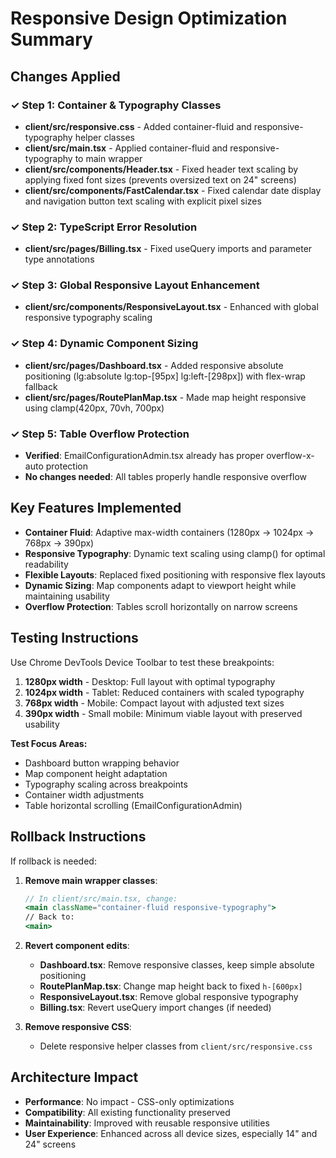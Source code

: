 # Responsive Design Optimization Summary

## Changes Applied

### ✓ Step 1: Container & Typography Classes
- **client/src/responsive.css** - Added container-fluid and responsive-typography helper classes
- **client/src/main.tsx** - Applied container-fluid and responsive-typography to main wrapper
- **client/src/components/Header.tsx** - Fixed header text scaling by applying fixed font sizes (prevents oversized text on 24" screens)
- **client/src/components/FastCalendar.tsx** - Fixed calendar date display and navigation button text scaling with explicit pixel sizes

### ✓ Step 2: TypeScript Error Resolution  
- **client/src/pages/Billing.tsx** - Fixed useQuery imports and parameter type annotations

### ✓ Step 3: Global Responsive Layout Enhancement
- **client/src/components/ResponsiveLayout.tsx** - Enhanced with global responsive typography scaling

### ✓ Step 4: Dynamic Component Sizing
- **client/src/pages/Dashboard.tsx** - Added responsive absolute positioning (lg:absolute lg:top-[95px] lg:left-[298px]) with flex-wrap fallback
- **client/src/pages/RoutePlanMap.tsx** - Made map height responsive using clamp(420px, 70vh, 700px)

### ✓ Step 5: Table Overflow Protection
- **Verified**: EmailConfigurationAdmin.tsx already has proper overflow-x-auto protection
- **No changes needed**: All tables properly handle responsive overflow

## Key Features Implemented

- **Container Fluid**: Adaptive max-width containers (1280px → 1024px → 768px → 390px)
- **Responsive Typography**: Dynamic text scaling using clamp() for optimal readability
- **Flexible Layouts**: Replaced fixed positioning with responsive flex layouts
- **Dynamic Sizing**: Map components adapt to viewport height while maintaining usability
- **Overflow Protection**: Tables scroll horizontally on narrow screens

## Testing Instructions

Use Chrome DevTools Device Toolbar to test these breakpoints:

1. **1280px width** - Desktop: Full layout with optimal typography
2. **1024px width** - Tablet: Reduced containers with scaled typography  
3. **768px width** - Mobile: Compact layout with adjusted text sizes
4. **390px width** - Small mobile: Minimum viable layout with preserved usability

**Test Focus Areas:**
- Dashboard button wrapping behavior
- Map component height adaptation  
- Typography scaling across breakpoints
- Container width adjustments
- Table horizontal scrolling (EmailConfigurationAdmin)

## Rollback Instructions

If rollback is needed:

1. **Remove main wrapper classes**:
   ```jsx
   // In client/src/main.tsx, change:
   <main className="container-fluid responsive-typography">
   // Back to:
   <main>
   ```

2. **Revert component edits**:
   - **Dashboard.tsx**: Remove responsive classes, keep simple absolute positioning
   - **RoutePlanMap.tsx**: Change map height back to fixed `h-[600px]`
   - **ResponsiveLayout.tsx**: Remove global responsive typography
   - **Billing.tsx**: Revert useQuery import changes (if needed)

3. **Remove responsive CSS**:
   - Delete responsive helper classes from `client/src/responsive.css`

## Architecture Impact

- **Performance**: No impact - CSS-only optimizations
- **Compatibility**: All existing functionality preserved
- **Maintainability**: Improved with reusable responsive utilities
- **User Experience**: Enhanced across all device sizes, especially 14" and 24" screens
